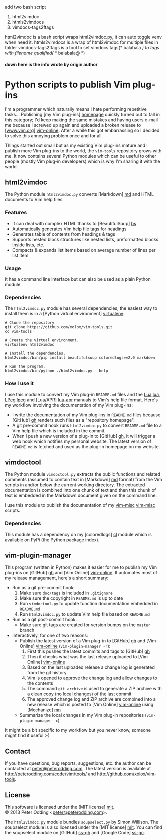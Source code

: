 add two bash script
1. html2vimdoc
2. htmls2vimdocs
3. vimdocs-tags2ftags

html2vimdoc is a bash script wraps html2vimdoc.py, it can auto toggle venv when need it.
htmls2vimdocs is a wrap of html2vimdoc for multiple files in folder
vimdocs-tags2ftags is a tool to set vimdocs tags(* balabala *) to tags with filename qualified(* * balabala@<filename> *)

#### down here is the info wrote by origin author
# Python scripts to publish Vim plug-ins

I'm a programmer which naturally means I hate performing repetitive tasks...
Publishing [my Vim plug-ins] [homepage] quickly turned out to fall in this
category; I'd keep making the same mistakes and having users e-mail me because
I screwed up again and uploaded a broken release to [www.vim.org] [vim-online].
After a while this got embarrassing so I decided to solve this annoying problem
once and for all.

Things started out small but as my existing Vim plug-ins mature and I publish
more Vim plug-ins to the world, the `vim-tools` repository grows with me. It
now contains several Python modules which can be useful to other people (mostly
Vim plug-in developers) which is why I'm sharing it with the world.

## html2vimdoc

The Python module `html2vimdoc.py` converts [Markdown] [md] and HTML documents
to Vim help files.

### Features

- It can deal with complex HTML thanks to [BeautifulSoup] [bs]
- Automatically generates Vim help file tags for headings
- Generates table of contents from headings & tags
- Supports nested block structures like nested lists, preformatted blocks
  inside lists, etc.
- Compacts & expands list items based on average number of lines per list item

### Usage

It has a command line interface but can also be used as a plain Python module.

### Dependencies

The `html2vimdoc.py` module has several dependencies, the easiest way to
install them is in a [Python virtual environment] [virtualenv]:

    # Clone the repository
    git clone https://github.com/xolox/vim-tools.git
    cd vim-tools

    # Create the virtual environment.
    virtualenv html2vimdoc

    # Install the dependencies.
    html2vimdoc/bin/pip install beautifulsoup coloredlogs==2.0 markdown

    # Run the program.
    html2vimdoc/bin/python ./html2vimdoc.py --help

### How I use it

I use this module to convert my Vim plug-in `README.md` files and the [Lua]
[lua], [LPeg] [lpeg] and [Lua/APR] [lua-apr] manuals to Vim's help file format.
Here's my workflow involving the documentation of my Vim plug-ins:

- I write the documentation of my Vim plug-ins in `README.md` files because
  [GitHub] [gh] renders such files as a "repository homepage".
- A git pre-commit hook runs `html2vimdoc.py` to convert `README.md` file to a
  Vim help file which is included in the commit.
- When I push a new version of a plug-in to [GitHub] [gh], it will trigger a
  web hook which notifies my personal website. The latest version of
  `README.md` is fetched and used as the plug-in homepage on my website.

## vimdoctool

The Python module `vimdoctool.py` extracts the public functions and related
comments (assumed to contain text in [Markdown] [md] format) from the Vim
scripts in and/or below the current working directory. The extracted
documentation is combined into one chunk of text and then this chunk of text is
embedded in the Markdown document given on the command line.

I use this module to publish the documentation of my [vim-misc] [vim-misc]
scripts.

### Dependencies

This module has a dependency on my [coloredlogs] [cl] module which is available
on PyPi (the Python package index).

## vim-plugin-manager

This program (written in Python) makes it easier for me to publish my Vim
plug-ins on [GitHub] [gh] and [Vim Online] [vim-online]. It automates most of
my release management, here's a short summary:

- Run as a git pre-commit hook:
    1. Make sure `doc/tags` is included in `.gitignore`
    2. Make sure the copyright in `README.md` is up to date
    3. Run `vimdoctool.py` to update function documentation embedded in
       `README.md`
    4. Run `html2vimdoc.py` to update Vim help file based on `README.md`
- Run as a git post-commit hook:
    - Make sure git tags are created for version bumps on the `master` branch
- Interactively, for one of two reasons:
    - Publish the latest version of a Vim plug-in to [GitHub] [gh] and [Vim
      Online] [vim-online] (`vim-plugin-manager -r`):
        1. First this pushes the latest commits and tags to [GitHub] [gh]
        2. Then it checks what was the last release uploaded to [Vim Online]
           [vim-online]
        3. Based on the last uploaded release a change log is generated from
           the git history
        4. Vim is opened to approve the change log and allow changes to the
           contents
        5. The command `git archive` is used to generate a ZIP archive with a
           clean copy (no local changes) of the last commit
        6. The approved change log and ZIP archive are combined into a new
           release which is posted to [Vim Online] [vim-online] using
           [Mechanize] [mn]
    - Summarize the local changes in my Vim plug-in repositories
      (`vim-plugin-manager -c`)

It might be a bit specific to my workflow but you never know, someone might
find it useful :-)

## Contact

If you have questions, bug reports, suggestions, etc. the author can be
contacted at <peter@peterodding.com>. The latest version is available at
<http://peterodding.com/code/vim/tools/> and
<http://github.com/xolox/vim-tools>.

## License

This software is licensed under the [MIT license] [mit].  
© 2013 Peter Odding &lt;<peter@peterodding.com>&gt;.

The `html2vimdoc.py` module bundles `soupselect.py` by Simon Willison. The
soupselect module is also licensed under the [MIT license] [mit]. You can find
the soupselect module on [GitHub] [ss-gh] and [Google Code] [ss-gc].


[bs]: http://www.crummy.com/software/BeautifulSoup/
[cl]: https://pypi.python.org/pypi/coloredlogs/0.2
[gh]: https://github.com/xolox
[homepage]: http://peterodding.com/code/vim/
[lpeg]: http://www.inf.puc-rio.br/~roberto/lpeg/lpeg.html
[lua-apr]: http://peterodding.com/code/lua/apr/docs
[lua]: http://www.lua.org/manual/5.1/manual.html
[md]: http://en.wikipedia.org/wiki/Markdown
[mit]: http://en.wikipedia.org/wiki/MIT_License
[mn]: https://pypi.python.org/pypi/mechanize/
[ss-gc]: https://code.google.com/p/soupselect/
[ss-gh]: https://github.com/simonw/soupselect
[vim-misc]: http://peterodding.com/code/vim/misc/
[vim-online]: http://www.vim.org/account/profile.php?user_id=14483
[virtualenv]: http://www.virtualenv.org/
